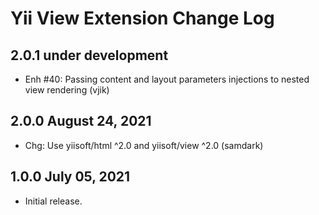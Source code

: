 # Yii View Extension Change Log

## 2.0.1 under development

- Enh #40: Passing content and layout parameters injections to nested view rendering (vjik)

## 2.0.0 August 24, 2021

- Chg: Use yiisoft/html ^2.0 and yiisoft/view ^2.0 (samdark)

## 1.0.0 July 05, 2021

- Initial release.
